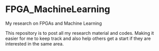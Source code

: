 # FPGA_MachineLearning
My research on FPGAs and Machine Learning 


This repository is to post all my research material and codes. 
Making it easier for me to keep track and also help others get a start if they are interested in the same area.
